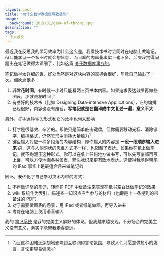 ```yaml
---
layout: post
title: "为什么我学得很慢导致很菜"
image:
  background: 2019/01/game-of-throne.jpg
description: ""
tags:
- 个人成长
---
```


最近我在反思我的学习效率为什么这么差。我看技术书时会同时在电脑上做笔记，但只能学习一个多小时就会想休息，而且看的内容量事实上也不多。后来我觉得问题出在笔记做得太详细了，比如这篇 [关于数据库事务的][database-transaction]。

笔记做得太详细的话，好处当然是对这块内容的掌握会很好，毕竟自己输出了一次。但缺点很多：

1. **非常花时间**。有时候一小时只能看两三页书本内容。如果追求表达效果再做些图表，那就更花时间了
2. 有些好的技术书（比如 Designing Data-intensive Applications），它的编排已经很好，内容也没有废话，**写笔记就是在翻译成中文复述一遍，意义不大**

另外，打字这种输入形式和它的效率也带来影响：

1. 打字是很低效、辛苦的。即使只是简单敲击键盘，但你需要移动光标、消除错字、编排格式，仍然无形中消耗大量脑力[^1]
2. 键盘输入对应一种多段落的内容结构，即你输入的内容是 **一段一段顺序输入进来** 的，这与人类网状的思维方式不一样，也限制了表达。如果你在纸上做笔记，就不拘泥于这种形式。你可以在纸上任何地方做书写，可以先写底部再写上面，可以方便地画各种图表、箭头标识来更有效地表达。这使得我觉得带笔的 iPad 事实上是最适合用来做笔记的

因此，我优化了自己学习技术内容的方式：

1. 不再做详尽的笔记，转而在 PDF 中做备注来实现在纸书空白处做笔记的效果
2. wiki 系统作为索引，描述某一知识点应当参与的材料（也即是上一条提到的带备注的 PDF）
3. 对于需要做图表的场景，用 iPad 或者纸笔做图，再导入进来
4. 考虑在电脑上使用语音输入

我的 [笔记系统][wiki] 是我的完美主义癖好的体现。但我越来越发现，不分场合的完美主义没有意义，务实才能带我走得更远。

[database-transaction]: https://wiki.zhiheng.io/Database:%20Transaction
[wiki]: https://wiki.zhiheng.io/

[^1]: 而且这种困难还深刻地影响到互联网的言论氛围，导致人们只愿意做短小的发言，言论更容易偏激
